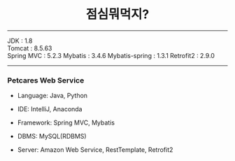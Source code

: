 # <center>점심뭐먹지?</center>

***
  JDK : 1.8 <br>
  Tomcat : 8.5.63 <br>
  Spring MVC : 5.2.3
  Mybatis : 3.4.6
  Mybatis-spring : 1.3.1
  Retrofit2 : 2.9.0
***

### Petcares Web Service

* Language: Java, Python

* IDE: IntelliJ, Anaconda

* Framework: Spring MVC, Mybatis

* DBMS: MySQL(RDBMS)

* Server: Amazon Web Service, RestTemplate, Retrofit2

